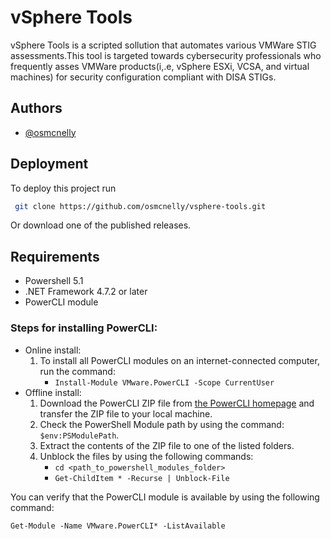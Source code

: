 # vSphere Tools

vSphere Tools is a scripted sollution that automates various VMWare STIG assessments.This tool is targeted towards cybersecurity professionals who frequently asses VMWare products(i,.e, vSphere ESXi, VCSA, and virtual machines) for security configuration compliant with DISA STIGs. 

## Authors

- [@osmcnelly](https://www.github.com/osmcnelly)


## Deployment

To deploy this project run

```bash
 git clone https://github.com/osmcnelly/vsphere-tools.git
```

Or download one of the published releases.
## Requirements
- Powershell 5.1 
- .NET Framework 4.7.2 or later
- PowerCLI module

### Steps for installing PowerCLI:
- Online install:
    1. To install all PowerCLI modules on an internet-connected computer, run the command:
       - `Install-Module VMware.PowerCLI -Scope CurrentUser`
- Offline install:
    1. Download the PowerCLI ZIP file from [the PowerCLI homepage](https://developer.vmware.com/web/tool/vmware-powercli) 
    and transfer the ZIP file to your local machine. 
    2. Check the PowerShell Module path by using the command: `$env:PSModulePath`.     
    3. Extract the contents of the ZIP file to one of the listed folders.
    4. Unblock the files by using the following commands:
        - `cd <path_to_powershell_modules_folder>` 
        - `Get-ChildItem * -Recurse | Unblock-File`   

You can verify that the PowerCLI module is available by using the following command: 
    
`Get-Module -Name VMware.PowerCLI* -ListAvailable` 
